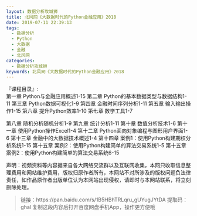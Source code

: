 ```yaml
---
layout: 数据分析攻城狮
title: 北风网《大数据时代的Python金融应用》2018
date: 2019-07-11 22:39:13
tags:
  - 数据分析
  - Python
  - 大数据
  - 金融
  - 北风网
categories:
  - 数据分析攻城狮
keywords: 北风网《大数据时代的Python金融应用》2018   
---
```

『课程目录』:  
第一章 Python与金融应用概述1-15
第二章 Python的基本数据类型与数据结构1-11
第三章 Python数据可视化1-9
第四章 金融时间序列分析1-11
第五章 输入输出操作1-15
第六章 提升Python效率1-10
第七章 数学工具1-7
<!-- more -->   
第八章 随机分析随机分析1-9
第九章 统计分析1-11
第十章 数值分析技术1-6
第十一章 使用Python操作Excel1-4
第十二章 Python面向对象编程与图形用户界面1-6
第十三章 金融中的大数据技术概述1-4
第十四章 案例1：使用Python构建期权分析系统1-15
第十五章 案例2：使用Python构建简单的算法交易系统1-5
第十五章 案例2：使用Python构建简单的算法交易系统6-15
<div class="post-copyright">
    <div class="post-copyright__author">
      <span class="post-copyright-meta">声明：视频资料等内容据来自各大网络交流群以及互联网收集，本网只收取信息整理费用和网站维护费用，版权归原作者所有，本网站不对所涉及的版权问题负法律责任，如作品原作者出版单位认为本网站出现侵权，请即时与本网站联系，将立刻删除处理。 </span>
    </div>
</div>

<blockquote class="blockquote-center">
链接：https://pan.baidu.com/s/1B5HBhTRLqru_gUYugJYtDA 
提取码：ghal 
复制这段内容后打开百度网盘手机App，操作更方便哦
</blockquote>

